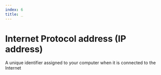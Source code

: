 ```yaml
---
index: 6
title: _
---
```

# Internet Protocol address (IP address)

A unique identifier assigned to your computer when it is connected to the Internet
